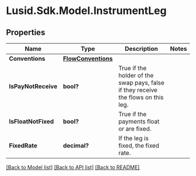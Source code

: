 
# Lusid.Sdk.Model.InstrumentLeg

## Properties

Name | Type | Description | Notes
------------ | ------------- | ------------- | -------------
**Conventions** | [**FlowConventions**](FlowConventions.md) |  | 
**IsPayNotReceive** | **bool?** | True if the holder of the swap pays, false if they receive the flows on this leg. | 
**IsFloatNotFixed** | **bool?** | True if the payments float or are fixed. | 
**FixedRate** | **decimal?** | If the leg is fixed, the fixed rate. | 

[[Back to Model list]](../README.md#documentation-for-models)
[[Back to API list]](../README.md#documentation-for-api-endpoints)
[[Back to README]](../README.md)

